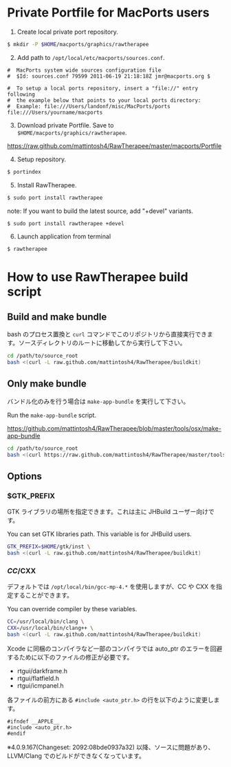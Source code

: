 # Private Portfile for MacPorts users #

1) Create local private port repository.

```bash
$ mkdir -P $HOME/macports/graphics/rawtherapee
```

2) Add path to `/opt/local/etc/macports/sources.conf`.

```
#  MacPorts system wide sources configuration file
#  $Id: sources.conf 79599 2011-06-19 21:18:18Z jmr@macports.org $

#  To setup a local ports repository, insert a "file://" entry following
#  the example below that points to your local ports directory:
#  Example: file:///Users/landonf/misc/MacPorts/ports
file:///Users/yourname/macports
```

3) Download private Portfile. Save to `$HOME/macports/graphics/rawtherapee`.

https://raw.github.com/mattintosh4/RawTherapee/master/macports/Portfile

4) Setup repository.

```sh
$ portindex
```

5) Install RawTherapee.

```sh
$ sudo port install rawtherapee
```

note: If you want to build the latest source, add "+devel" variants.

```sh
$ sudo port install rawtherapee +devel
```

6) Launch application from terminal

```sh
$ rawtherapee
```

# How to use RawTherapee build script #

## Build and make bundle ##

bash のプロセス置換と `curl` コマンドでこのリポジトリから直接実行できます。ソースディレクトリのルートに移動してから実行して下さい。

```bash
cd /path/to/source_root
bash <(curl -L raw.github.com/mattintosh4/RawTherapee/buildkit)
```

## Only make bundle ##

バンドル化のみを行う場合は `make-app-bundle` を実行して下さい。

Run the `make-app-bundle` script.

https://github.com/mattintosh4/RawTherapee/blob/master/tools/osx/make-app-bundle

```bash
cd /path/to/source_root
bash <(curl https://raw.github.com/mattintosh4/RawTherapee/master/tools/osx/make-app-bundle)
```

## Options ##

### $GTK_PREFIX ###

GTK ライブラリの場所を指定できます。これは主に JHBuild ユーザー向けです。

You can set GTK libraries path. This variable is for JHBuild users.

```bash
GTK_PREFIX=$HOME/gtk/inst \
bash <(curl -L raw.github.com/mattintosh4/RawTherapee/buildkit)
```

### $CC/$CXX ###

デフォルトでは `/opt/local/bin/gcc-mp-4.*` を使用しますが、CC や CXX を指定することができます。

You can override compiler by these variables.

```bash
CC=/usr/local/bin/clang \
CXX=/usr/local/bin/clang++ \
bash <(curl -L raw.github.com/mattintosh4/RawTherapee/buildkit)
```

Xcode に同梱のコンパイラなど一部のコンパイラでは auto_ptr のエラーを回避するために以下のファイルの修正が必要です。

- rtgui/darkframe.h
- rtgui/flatfield.h
- rtgui/icmpanel.h

各ファイルの前方にある `#include <auto_ptr.h>` の行を以下のように変更します。

```
#ifndef __APPLE__
#include <auto_ptr.h>
#endif
```

※4.0.9.167(Changeset: 2092:08bde0937a32) 以降、ソースに問題があり、LLVM/Clang でのビルドができなくなっています。
